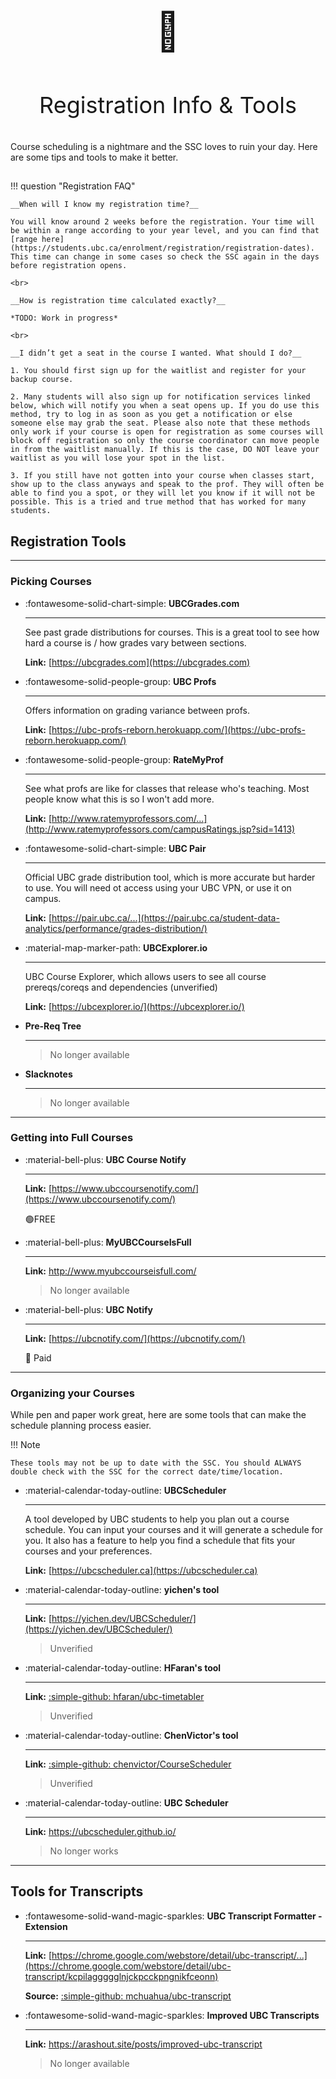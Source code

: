 # 

<p align="center" style="font-size:60px;">📅</p>
<p align="center" style="font-size:36px;">Registration Info & Tools</p>

Course scheduling is a nightmare and the SSC loves to ruin your day. Here are some tips and tools to make it better.

##  	

!!! question "Registration FAQ"

    __When will I know my registration time?__

    You will know around 2 weeks before the registration. Your time will be within a range according to your year level, and you can find that [range here](https://students.ubc.ca/enrolment/registration/registration-dates). This time can change in some cases so check the SSC again in the days before registration opens.

    <br>

    __How is registration time calculated exactly?__

    *TODO: Work in progress*

    <br>

    __I didn’t get a seat in the course I wanted. What should I do?__

    1. You should first sign up for the waitlist and register for your backup course. 

    2. Many students will also sign up for notification services linked below, which will notify you when a seat opens up. If you do use this method, try to log in as soon as you get a notification or else someone else may grab the seat. Please also note that these methods only work if your course is open for registration as some courses will block off registration so only the course coordinator can move people in from the waitlist manually. If this is the case, DO NOT leave your waitlist as you will lose your spot in the list. 

    3. If you still have not gotten into your course when classes start, show up to the class anyways and speak to the prof. They will often be able to find you a spot, or they will let you know if it will not be possible. This is a tried and true method that has worked for many students.


##  Registration Tools

---

### Picking Courses


<div class="grid cards" markdown>

- :fontawesome-solid-chart-simple: __UBCGrades.com__ 

    ---

    See past grade distributions for courses. This is a great tool to see how hard a course is / how grades vary between sections.

    __Link:__ [https://ubcgrades.com](https://ubcgrades.com)

- :fontawesome-solid-people-group: __UBC Profs__

    ---

    Offers information on grading variance between profs.

    __Link:__ [https://ubc-profs-reborn.herokuapp.com/](https://ubc-profs-reborn.herokuapp.com/)

- :fontawesome-solid-people-group: __RateMyProf__

    ---

    See what profs are like for classes that release who's teaching. Most people know what this is so I won't add more.

    __Link:__ [http://www.ratemyprofessors.com/...](http://www.ratemyprofessors.com/campusRatings.jsp?sid=1413)

- :fontawesome-solid-chart-simple: __UBC Pair__

    ---

    Official UBC grade distribution tool, which is more accurate but harder to use. You will need ot access using your UBC VPN, or use it on campus.

    __Link:__ [https://pair.ubc.ca/...](https://pair.ubc.ca/student-data-analytics/performance/grades-distribution/)

- :material-map-marker-path: __UBCExplorer.io__

    ---

    UBC Course Explorer, which allows users to see all course prereqs/coreqs and dependencies (unverified)

    __Link:__ [https://ubcexplorer.io/](https://ubcexplorer.io/)

- **Pre-Req Tree**

    ---
    
    > No longer available

- **Slacknotes**

    ---
    
    > No longer available

</div>

---

### Getting into Full Courses

<div class="grid cards" markdown>

- :material-bell-plus: __UBC Course Notify__

    ---

    __Link:__ [https://www.ubccoursenotify.com/](https://www.ubccoursenotify.com/)

    🟢FREE

- :material-bell-plus: __MyUBCCourseIsFull__

    ---

    __Link:__ http://www.myubccourseisfull.com/

    > No longer available

    

- :material-bell-plus: __UBC Notify__

    ---

    __Link:__ [https://ubcnotify.com/](https://ubcnotify.com/)

    🔴 Paid

</div>


---

### Organizing your Courses

While pen and paper work great, here are some tools that can make the schedule planning process easier. 

!!! Note

    These tools may not be up to date with the SSC. You should ALWAYS double check with the SSC for the correct date/time/location.

<div class="grid cards" markdown>

- :material-calendar-today-outline: __UBCScheduler__

    ---

    A tool developed by UBC students to help you plan out a course schedule. You can input your courses and it will generate a schedule for you. It also has a feature to help you find a schedule that fits your courses and your preferences.

    __Link:__ [https://ubcscheduler.ca](https://ubcscheduler.ca)

- :material-calendar-today-outline: __yichen's tool__

    ---

    __Link:__ [https://yichen.dev/UBCScheduler/](https://yichen.dev/UBCScheduler/)

    > Unverified

    

- :material-calendar-today-outline: **HFaran's tool**

    ---

    __Link:__ [:simple-github: hfaran/ubc-timetabler](https://github.com/hfaran/ubc-timetabler)

    > Unverified

- :material-calendar-today-outline: **ChenVictor's tool**

    ---

    __Link:__ [:simple-github: chenvictor/CourseScheduler](https://github.com/chenvictor/CourseScheduler/releases)

    > Unverified

- :material-calendar-today-outline: __UBC Scheduler__

    ---

    __Link:__ https://ubcscheduler.github.io/

    > No longer works

</div>

---

## Tools for Transcripts

<div class="grid cards" markdown>

- :fontawesome-solid-wand-magic-sparkles: __UBC Transcript Formatter - Extension__

    ---

    __Link:__ [https://chrome.google.com/webstore/detail/ubc-transcript/...](https://chrome.google.com/webstore/detail/ubc-transcript/kcpilaggggglnjckpcckpngnikfceonn)

    __Source:__ [:simple-github: mchuahua/ubc-transcript](https://github.com/mchuahua/ubc-transcript)

- :fontawesome-solid-wand-magic-sparkles: __Improved UBC Transcripts__

    ---

    __Link:__ https://arashout.site/posts/improved-ubc-transcript

    > No longer available

</div>